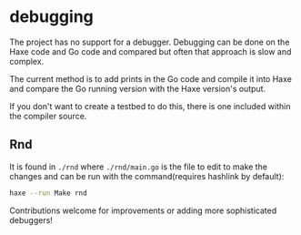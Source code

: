 # debugging

The project has no support for a debugger. Debugging can be done on the Haxe code and Go code and compared but often that approach is slow and complex.

The current method is to add prints in the Go code and compile it into Haxe and compare the Go running version with the Haxe version's output.

If you don't want to create a testbed to do this, there is one included within the compiler source.

## Rnd

It is found in ``./rnd`` where ``./rnd/main.go`` is the file to edit to make the changes and can be run with the command(requires hashlink by default):
```sh
haxe --run Make rnd
```

Contributions welcome for improvements or adding more sophisticated debuggers!
